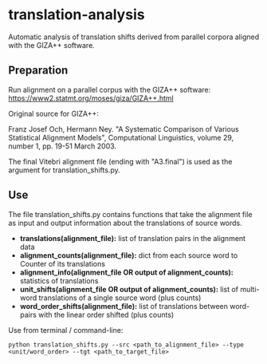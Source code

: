 # translation-analysis
Automatic analysis of translation shifts derived from parallel corpora aligned with the GIZA++ software.

## Preparation

Run alignment on a parallel corpus with the GIZA++ software:
https://www2.statmt.org/moses/giza/GIZA++.html

Original source for GIZA++:

Franz Josef Och, Hermann Ney. "A Systematic Comparison of Various Statistical Alignment Models", Computational Linguistics, volume 29, number 1, pp. 19-51 March 2003.

The final Vitebri alignment file (ending with "A3.final") is used as the argument for translation_shifts.py.

## Use

The file translation_shifts.py contains functions that take the alignment file as input and output information about the translations of source words.

- **translations(alignment_file):** list of translation pairs in the alignment data
- **alignment_counts(alignment_file):** dict from each source word to Counter of its translations
- **alignment_info(alignment_file OR output of alignment_counts):** statistics of translations
- **unit_shifts(alignment_file OR output of alignment_counts):** list of multi-word translations of a single source word (plus counts)
- **word_order_shifts(alignment_file):** list of translations between word-pairs with the linear order shifted (plus counts)

Use from terminal / command-line:

`python translation_shifts.py --src <path_to_alignment_file> --type <unit/word_order> --tgt <path_to_target_file>`
